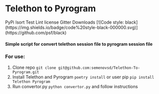 <h1>Telethon to Pyrogram</h1>
PyPi
Isort
Test
Lint
license
Gitter
Downloads
[![Code style: black](https://img.shields.io/badge/code%20style-black-000000.svg)](https://github.com/psf/black)

<h4>Simple script for convert telethon session file to pyrogram session file</h4>

<h3>For use:</h3>

1. Clone repo `git clone git@github.com:semenovsd/Telethon-To-Pyrogram.git`
2. Install Telethon and Pyrogram `poetry install` or user pip `pip install Telethon Pyrogram`
3. Run convertor.py `python convertor.py` and follow instructions

